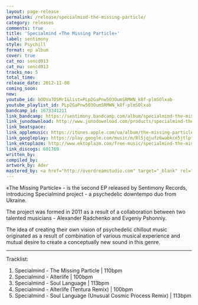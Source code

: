 ```yaml
---
layout: page-release
permalink: /release/specialmind-the-missing-particle/
category: releases
comments: true
title: 'Specialmind «The Missing Particle»'
label: sentimony
style: Psychill
format: ep album
cover: true
cat_no: sencd013
cat_nu: sencd013
tracks_no: 5
total_time: 
release_date: 2012-11-08
coming_soon: 
new: 
youtube_id: bODVa7DSMrI&list=PLp2GaPnw5O3OumSRMWN_k8f-plmSOlxab
youtube_playlist_id: PLp2GaPnw5O3OumSRMWN_k8f-plmSOlxab
bandcamp_id: 1673341211
link_bandcamp: https://sentimony.bandcamp.com/album/specialmind-the-missing-particle
link_junodownload: http://www.junodownload.com/products/specialmind-the-missing-particle/2078081-02
link_beatspace: 
link_applemusic: https://itunes.apple.com/ua/album/the-missing-particle-ep/id1272435876?l=uk
link_googleplay: https://play.google.com/music/m/Bl5jqjufz6wabkce5jtlpf3wyua?t=Specialmind_The_Missing_Particle
link_ektoplazm: http://www.ektoplazm.com/free-music/specialmind-the-missing-particle
link_discogs: 601769
written_by: 
compiled_by: 
artwork_by: Ader
mastered_by: <a href="http://overdreamstudio.com" target="_blank" rel="noopener">Makus @ Overdream Studio</a>
---
```


«The Missing Particle» - is the second EP released by Sentimony Records, introducing Specialmind project - a psychedelic downtempo duo from Ukraine.

The project was formed in 2011 as a result of a collaboration between two talented musicians - Alexander Radchenko and Evgeniy Pshonniy.

The idea of creating their own vision of psychedelic chillout music originated as a result of combination of various musical experience and mutual desire to create a conceptually new sound in this genre.

---
Tracklist:

01. Specialmind - The Missing Particle \| 110bpm
02. Specialmind - Alterlife \| 100bpm
03. Specialmind - Soul Language \| 113bpm
04. Specialmind - Alterlife (Tentura Remix) \| 100bpm
05. Specialmind - Soul Language (Unusual Cosmic Process Remix) \| 113bpm
